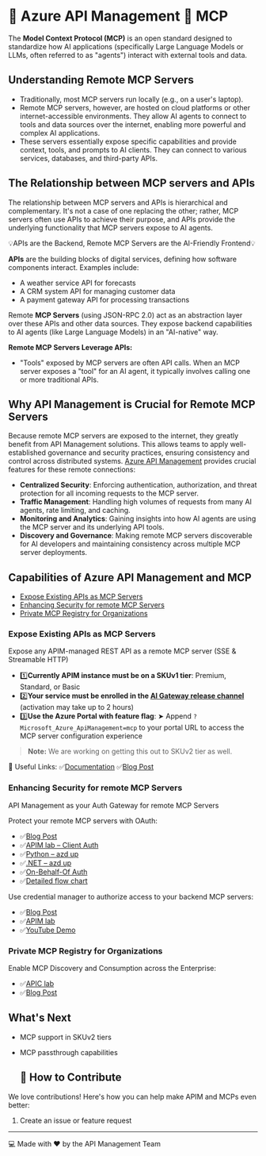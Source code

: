 # 🚀 Azure API Management 💜 MCP

The **Model Context Protocol (MCP)** is an open standard designed to standardize how AI applications (specifically Large Language Models or LLMs, often referred to as "agents") interact with external tools and data.

## Understanding Remote MCP Servers

- Traditionally, most MCP servers run locally (e.g., on a user's laptop).
- Remote MCP servers, however, are hosted on cloud platforms or other internet-accessible environments. They allow AI agents to connect to tools and data sources over the internet, enabling more powerful and complex AI applications.
- These servers essentially expose specific capabilities and provide context, tools, and prompts to AI clients. They can connect to various services, databases, and third-party APIs.

## The Relationship between MCP servers and APIs

The relationship between MCP servers and APIs is hierarchical and complementary. It's not a case of one replacing the other; rather, MCP servers often use APIs to achieve their purpose, and APIs provide the underlying functionality that MCP servers expose to AI agents.

💡APIs are the Backend, Remote MCP Servers are the AI-Friendly Frontend💡

**APIs** are the building blocks of digital services, defining how software components interact. Examples include:

- A weather service API for forecasts
- A CRM system API for managing customer data
- A payment gateway API for processing transactions

Remote **MCP Servers** (using JSON-RPC 2.0) act as an abstraction layer over these APIs and other data sources. They expose backend capabilities to AI agents (like Large Language Models) in an "AI-native" way.

**Remote MCP Servers Leverage APIs:**
- "Tools" exposed by MCP servers are often API calls. When an MCP server exposes a "tool" for an AI agent, it typically involves calling one or more traditional APIs.

## Why API Management is Crucial for Remote MCP Servers

Because remote MCP servers are exposed to the internet, they greatly benefit from API Management solutions. This allows teams to apply well-established governance and security practices, ensuring consistency and control across distributed systems. [Azure API Management](https://aka.ms/apimlove) provides crucial features for these remote connections:
- **Centralized Security**: Enforcing authentication, authorization, and threat protection for all incoming requests to the MCP server.
- **Traffic Management**: Handling high volumes of requests from many AI agents, rate limiting, and caching.
- **Monitoring and Analytics**: Gaining insights into how AI agents are using the MCP server and its underlying API tools.
- **Discovery and Governance**: Making remote MCP servers discoverable for AI developers and maintaining consistency across multiple MCP server deployments.

## Capabilities of Azure API Management and MCP

- [Expose Existing APIs as MCP Servers](#expose-existing-apis-as-mcp-servers)
- [Enhancing Security for remote MCP Servers](#enhancing-security-for-remote-mcp-servers)
- [Private MCP Registry for Organizations](#private-mcp-registry-for-organizations)

### Expose Existing APIs as MCP Servers
Expose any APIM-managed REST API as a remote MCP server (SSE & Streamable HTTP)

- 1️⃣**Currently APIM instance must be on a SKUv1 tier**: Premium, Standard, or Basic
- 2️⃣**Your service must be enrolled in the [AI Gateway release channel](https://aka.ms/apimdocs/updategroups)** (activation may take up to 2 hours)
- 3️⃣**Use the Azure Portal with feature flag**: ➤ Append `?Microsoft_Azure_ApiManagement=mcp` to your portal URL to access the MCP server configuration experience

> **Note:** We are working on getting this out to SKUv2 tier as well.

🔗 Useful Links:
✅[Documentation](https://aka.ms/apimdocs/exportmcp)
✅[Blog Post](https://aka.ms/build25-apim-mcp)


### Enhancing Security for remote MCP Servers
API Management as your Auth Gateway for remote MCP Servers

Protect your remote MCP servers with OAuth:
- ✅[Blog Post](https://aka.ms/remote-mcp-apim-auth-blog)
- ✅[APIM lab – Client Auth](https://aka.ms/ai-gateway-lab-mcp-client-auth)
- ✅[Python – azd up](https://aka.ms/mcp-remote-apim-auth)
- ✅[.NET – azd up](https://aka.ms/mcp-remote-apim-auth-dotnet)
- ✅[On-Behalf-Of Auth](https://aka.ms/mcp-obo-sample)
- ✅[Detailed flow chart](https://aka.ms/mcp-remote-apim-auth-diagram)


Use credential manager to authorize access to your backend MCP servers:
- ✅[Blog Post](https://aka.ms/remote-mcp-apim-lab-blog)
- ✅[APIM lab](https://aka.ms/ai-gateway-lab-mcp)
- ✅[YouTube Demo](https://aka.ms/ai-gateway-lab-demo)


### Private MCP Registry for Organizations
Enable MCP Discovery and Consumption across the Enterprise:

- ✅[APIC lab](https://aka.ms/apic-lab)
- ✅[Blog Post](https://aka.ms/build25-apim-mcp)

## What's Next

- MCP support in SKUv2 tiers
- MCP passthrough capabilities

  ## 🤝 How to Contribute

We love contributions! Here's how you can help make APIM and MCPs even better:

1. Create an issue or feature request

---

💻 Made with ❤️ by the API Management Team
